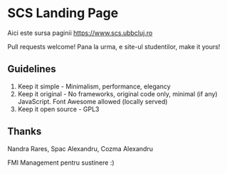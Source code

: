 SCS Landing Page
================

Aici este sursa paginii https://www.scs.ubbcluj.ro

Pull requests welcome! Pana la urma, e site-ul studentilor, make it yours!

## Guidelines
1. Keep it simple - Minimalism, performance, elegancy
2. Keep it original - No frameworks, original code only, minimal (if any) JavaScript. Font Awesome allowed (locally served)
3. Keep it open source - GPL3

## Thanks
Nandra Rares,
Spac Alexandru,
Cozma Alexandru

FMI Management pentru sustinere :)
